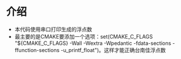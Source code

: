 # 介绍
- 本代码使用串口打印生成的浮点数
- 最主要的是CMAKE要添加一个选项：set(CMAKE_C_FLAGS "${CMAKE_C_FLAGS} -Wall -Wextra -Wpedantic -fdata-sections -ffunction-sections -u_printf_float")。这样才能正确台南佳浮点数